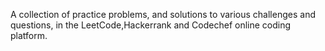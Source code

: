 A collection of practice problems, and solutions to various challenges and questions, in the LeetCode,Hackerrank and Codechef online coding platform.
